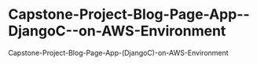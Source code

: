 # Capstone-Project-Blog-Page-App--DjangoC--on-AWS-Environment
Capstone-Project-Blog-Page-App-(DjangoC)-on-AWS-Environment
